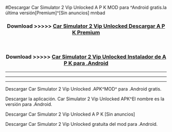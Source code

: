 #Descargar Car Simulator 2 Vip Unlocked  A P K MOD para ^Android gratis.la última versión[Premium]^[Sin anuncios] mnbad



<div align="center">
<h3>Download >>>>> <a href="https://es-web.web.app/?es= Car Simulator 2 Vip Unlocked ">Car Simulator 2 Vip Unlocked  Descargar A P K Premium</a></h3><br>

<h3>Download >>>>> <a href="https://es-web.web.app/?es= Car Simulator 2 Vip Unlocked ">Car Simulator 2 Vip Unlocked  Instalador de A P K para .Android</a></h3>
</div>


----------------------------------------------------------

----------------------------------------------------------

----------------------------------------------------------

Descargar Car Simulator 2 Vip Unlocked  .APK^MOD^ para .Android gratis.

Descargar la aplicación. Car Simulator 2 Vip Unlocked  APK^El nombre es la versión para .Android.

Descargar Car Simulator 2 Vip Unlocked  A P K [Sin anuncios]

Descargar Car Simulator 2 Vip Unlocked  gratuita del mod para .Android.